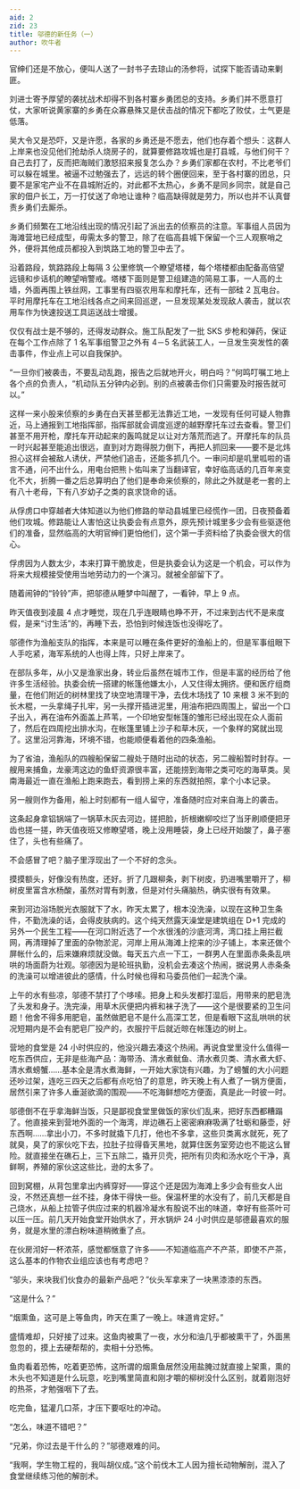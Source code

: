 ```yaml
---
aid: 2
zid: 23
title: 邬德的新任务（一）
author: 吹牛者
---
```


官绅们还是不放心，便叫人送了一封书子去琼山的汤参将，试探下能否请动来剿匪。

刘进士寄予厚望的袭扰战术却得不到各村寨乡勇团总的支持。乡勇们并不愿意打仗，大家听说黄家寨的乡勇在众寡悬殊又是伏击战的情况下都吃了败仗，士气更是低落。

吴大令又是恐吓，又是许愿，各家的乡勇还是不愿去，他们也存着个想头：这群人上岸来也没见他们抢劫杀人烧房子的，就算要修路攻城也是打县城，与他们何干？自己去打了，反而把海贼们激怒招来报复怎么办？乡勇们家都在农村，不比老爷们可以躲在城里。被逼不过勉强去了，远远的转个圈便回来，至于各村寨的团总，只要不是家宅产业不在县城附近的，对此都不太热心，乡勇不是同乡同宗，就是自己家的佃户长工，万一打仗送了命地让谁种？临高缺得就是劳力，所以也并不认真督责乡勇们去厮杀。

乡勇们频繁在工地沿线出现的情况引起了派出去的侦察员的注意。军事组人员因为海滩营地已经成型，毋需太多的警卫，除了在临高县城下保留一个三人观察哨之外，便将其他成员都投入到筑路工地的警卫中去了。

沿着路段，筑路路段上每隔 3 公里修筑一个瞭望塔楼，每个塔楼都由配备高倍望远镜和步话机的瞭望哨警戒。塔楼下面则是警卫组建造的简易工事，一人高的土墙，外面再围上铁丝网，工事里有四驱农用车和摩托车，还有一部硅 2 瓦电台。平时用摩托车在工地沿线各点之间来回巡逻，一旦发现某处发现敌人袭击，就以农用车作为快速投送工具运送战士增援。

仅仅有战士是不够的，还得发动群众。施工队配发了一批 SKS 步枪和弹药，保证在每个工作点除了 1 名军事组警卫之外有 4－5 名武装工人，一旦发生突发性的袭击事件，作业点上可以自我保护。

“一旦你们被袭击，不要乱动乱跑，报告之后就地开火，明白吗？”何鸣叮嘱工地上各个点的负责人，“机动队五分钟内必到。别的点被袭击你们只需要及时报告就可以。”

这样一来小股来侦察的乡勇在白天甚至都无法靠近工地，一发现有任何可疑人物靠近，马上通报到工地指挥部，指挥部就会调度巡逻的越野摩托车过去查看。警卫们甚至不用开枪，摩托车开动起来的轰鸣就足以让对方落荒而逃了。开摩托车的队员一时兴起甚至能追出很远，直到对方跑得脱力倒下，再把人抓回来——要不是北炜担心这样会被敌人诱伏，严禁他们追击，还能多抓几个。一审问却是叽里呱啦的语言不通，问不出什么，用电台把熊卜佑叫来了当翻译官，幸好临高话的几百年来变化不大，折腾一番之后总算明白了他们是奉命来侦察的，除此之外就是老一套的上有八十老母，下有八岁幼子之类的哀求饶命的话。

从俘虏口中穿越者大体知道以为他们修路的举动县城里已经慌作一团，日夜预备着他们攻城。修路能让人害怕这让执委会有点意外，原先预计城里多少会有些驱逐他们的准备，显然临高的大明官绅们更怕他们，这个第一手资料给了执委会很大的信心。

俘虏因为人数太少，本来打算干脆放走，但是执委会认为这是一个机会，可以作为将来大规模接受使用当地劳动力的一个演习。就被全部留下了。

随着闹钟的“铃铃”声，把邬德从睡梦中叫醒了，一看钟，早上 9 点。

昨天值夜到凌晨 4 点才睡觉，现在几乎连眼睛也睁不开，不过来到古代不是来度假，是来“讨生活”的，再睡下去，恐怕到时候连饭也没得吃了。

邬德作为渔船支队的指挥，本来是可以睡在条件更好的渔船上的，但是军事组眼下人手吃紧，海军系统的人也得上阵，只好上岸来了。

在部队多年，从小又是渔家出身，转业后虽然在城市工作，但是丰富的经历给了他许多生活经验。执委会统一搭建的帐篷他嫌太小，人又住得太拥挤。便和医疗组商量，在他们附近的树林里找了块空地清理干净，去伐木场找了 10 来根 3 米不到的长木棍，一头拿绳子扎牢，另一头撑开插进泥里，用油布把四周围上，留出一个口子出入，再在油布外面盖上芦苇，一个印地安型帐篷的雏形已经出现在众人面前了，然后在四周挖出排水沟，在帐篷里铺上沙子和草木灰，一个象样的窝就出现了。这里沿河靠海，环境不错，也能顺便看着他的四条渔船。

为了省油，渔船队的四艘船保留二艘处于随时出动的状态，另二艘船暂时封存。一艘用来捕鱼，龙豪湾这边的鱼虾资源很丰富，还能捞到海带之类可吃的海草类。吴南海最近一直在渔船上跑来跑去，看到捞上来的东西就拍照，拿个小本记录。

另一艘则作为备用，船上时刻都有一组人留守，准备随时应对来自海上的袭击。

这条起身拿铝锅端了一锅草木灰去河边，搓把脸，折根嫩柳咬烂了当牙刷顺便把牙齿也搓一搓，昨天值夜班又修瞭望塔，晚上没用睡袋，身上已经开始酸了，鼻子塞住了，头也有些痛了。

不会感冒了吧？脑子里浮现出了一个不好的念头。

摸摸额头，好像没有热度，还好。折了几跟柳条，剥下树皮，扔进嘴里嚼开了，柳树皮里富含水杨酸，虽然对胃有刺激，但是对付头痛脑热，确实很有有效果。

来到河边浴场脱光衣服就下了水，昨天太累了，根本没洗澡，以现在这种卫生条件，不勤洗澡的话，会得皮肤病的。这个纯天然露天澡堂是建筑组在 D+1 完成的另外一个民生工程——在河口附近选了一个水很浅的沙底河湾，湾口挂上用拦截网，再清理掉了里面的杂物淤泥，河岸上用从海滩上挖来的沙子铺上，本来还做个屏帐什么的，后来嫌麻烦就没做。每天五六点一下工，一群男人在里面赤条条乱哄哄的场面蔚为壮观。邬德因为是轮班执勤，没机会去凑这个热闹，据说男人赤条条的洗澡可以增进彼此的感情，什么时候也得和马委员他们一起洗个澡。

上午的水有些凉，邬德不禁打了个哆嗦。把身上和头发都打湿后，用带来的肥皂洗了头发和身子。洗完澡，用草木灰便把内裤和袜子洗了——这个是很要紧的卫生问题！他舍不得多用肥皂，虽然做肥皂不是什么高深工艺，但是看眼下这乱哄哄的状况短期内是不会有肥皂厂投产的，衣服拧干后就近晾在帐篷边的树上。

营地的食堂是 24 小时供应的，他没兴趣去凑这个热闹。再说食堂里没什么值得一吃东西供应，无非是些海产品：海带汤、清水煮鱿鱼、清水煮贝类、清水煮大虾、清水煮螃蟹……基本全是清水煮海鲜，一开始大家饶有兴趣，为了螃蟹的大小问题还吵过架，连吃三四天之后都有点吃怕了的意思，昨天晚上有人煮了一锅方便面，居然引来了许多人垂涎欲滴的围观——不吃海鲜想吃方便面，真是此一时彼一时。

邬德倒不在乎拿海鲜当饭，只是鄙视食堂里做饭的家伙们乱来，把好东西都糟蹋了。他直接来到营地外面的一个海湾，岸边礁石上密密麻麻吸满了牡蛎和藤壶，好东西啊……拿出小刀，不多时就撬下几打，他也不多拿，这些贝类离水就死，死了就臭，臭了的家伙吃下去，拉肚子拉得昏天黑地，就算住医务室旁边也不能这么冒险。就直接坐在礁石上，三下五除二，撬开贝壳，把所有贝肉和汤水吃个干净，真鲜啊，养殖的家伙这这些比，逊的太多了。

回到窝棚，从背包里拿出内裤穿好——穿这个还是因为海滩上多少会有些女人出没，不然还真想一丝不挂，身体干得快一些。保温杯里的水没有了，前几天都是自己烧水，从船上拉管子供应过来的机器冷凝水有股说不出的味道，幸好有些茶叶可以压一压。前几天开始食堂开始供水了，开水锅炉 24 小时供应是邬德最喜欢的服务，就是水里的漂白粉味道稍微重了点。

在伙房沏好一杯浓茶，感觉都惬意了许多——不知道临高产不产茶，即使不产茶，这么基本的作物农业组应该也有考虑吧？

“邬头，来块我们伙食办的最新产品吧？”伙头军拿来了一块黑漆漆的东西。

“这是什么？”

“烟熏鱼，这可是上等鱼肉，昨天在熏了一晚上。味道肯定好。”

盛情难却，只好接了过来。这鱼肉被熏了一夜，水分和油几乎都被熏干了，外面黑忽忽的，摸上去硬帮帮的，卖相十分恐怖。

鱼肉看着恐怖，吃着更恐怖，这所谓的烟熏鱼居然没用盐腌过就直接上架熏，熏的木头也不知道是什么玩意，吃到嘴里简直和刚才嚼的柳树没什么区别，就着刚泡好的热茶，才勉强咽下了去。

吃完鱼，猛灌几口茶，才压下要呕吐的冲动。

“怎么，味道不错吧？”

“兄弟，你过去是干什么的？”邬德艰难的问。

“我啊，学生物工程的，我叫胡仪成。”这个前伐木工人因为擅长动物解剖，混入了食堂继续练习他的解剖术。
